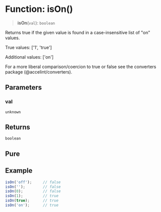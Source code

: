 # Function: isOn()

> **isOn**(`val`): `boolean`

Returns true if the given value is found in a case-insensitive list of
"on" values.

True values: ['1', 'true']

Additional values: ['on']

For a more liberal comparison/coercion to true or false see the converters
package (@accelint/converters).

## Parameters

### val

`unknown`

## Returns

`boolean`

## Pure

## Example

```ts
isOn('off');     // false
isOn('');        // false
isOn(0);         // false
isOn(1);         // true
isOn(true);      // true
isOn('on');      // true
```
